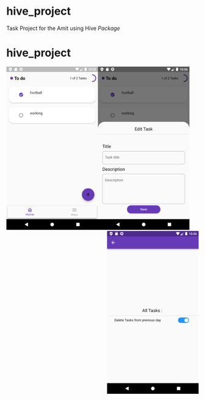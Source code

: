 # hive_project

Task Project for the Amit using Hive *Package*   

# hive_project
<img style="float: left;" src= "https://raw.githubusercontent.com/NovairMikhail14/hive_project/master/asset_markdown/HomePage.png" width="240"><img style="float: center;" src= "https://raw.githubusercontent.com/NovairMikhail14/hive_project/master/asset_markdown/Edit.png" width="240">
<img style="float: right;" src= "https://raw.githubusercontent.com/NovairMikhail14/hive_project/master/asset_markdown/Sitting.png" width="240">
